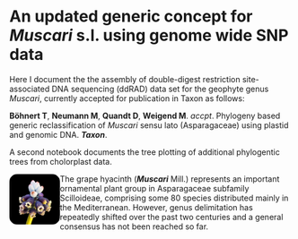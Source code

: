 # An updated generic concept for *Muscari* s.l. using genome wide SNP data

Here I document the the assembly of double-digest restriction site-associated DNA sequencing (ddRAD) data set for the geophyte genus *Muscari*, currently accepted for publication in Taxon as follows:

**Böhnert T**, **Neumann M**, **Quandt D**, **Weigend M**. *accpt*. Phylogeny based generic reclassification of *Muscari* sensu lato (Asparagaceae) using plastid and genomic DNA. ***Taxon***.

A second notebook documents the tree plotting of additional phylogentic trees from cholorplast data.

<img width="90" src="https://raw.githubusercontent.com/TimBoeh/Muscari_ddRAD/master/img/Muscari_sivrihisardaghlarensis_256x256.png" align="left" style="border: 10 px solid #ccc"/>



The grape hyacinth (***Muscari*** Mill.) represents an important ornamental plant group in Asparagaceae subfamily Scilloideae, comprising some 80 species distributed mainly in the Mediterranean. However, genus delimitation has repeatedly shifted over the past two centuries and a general consensus has not been reached so far.